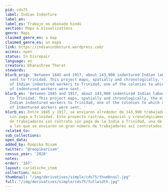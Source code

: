 ```yaml
---
pid: cds75
label: Indian Indenture
label_en:
label_es: Trabajo no abonado hindú
section: Maps & Visualizations
genre: Maps
claimed_genre_en: a map
claimed_genre_es: un mapa
link: https://indianindenture.wordpress.com/
access: open
status: In Disrepair
language: en
creators: Dhanashree Thorat
stewards:
blurb_orig: 'Between 1845 and 1917, about 143,900 indentured Indian labourers were
  sent to Trinidad. This project maps, spatially and chronologically, the migration
  of Indian indentured workers to Trinidad, one of the colonies to which a large number
  of indentured workers were sent. '
blurb_en: 'Between 1845 and 1917, about 143,900 indentured Indian labourers were sent
  to Trinidad. This project maps, spatially and chronologically, the migration of
  Indian indentured workers to Trinidad, one of the colonies to which a large number
  of indentured workers were sent. '
blurb_es: Entre 1845 y 1917, se enviaron alrededor de 143,900 trabajadores hindúes
  sin paga a Trinidad. Este proyecto rastrea, espacial y cronológicamente, la migración
  de trabajadores con contrato sin paga de la India a Trinidad, una de las colonias
  a las que se enviaron un gran número de trabajadores así contratados.
related_to:
sub_collections:
open_data:
added_by: Roopika Risam
twitter: "@roopikarisam"
census_year: '2020'
notes:
order: '167'
layout: caridischo_item
collection: main
thumbnail: "/img/derivatives/simple/cds75/thumbnail.jpg"
full: "/img/derivatives/simple/cds75/fullwidth.jpg"
---
```

